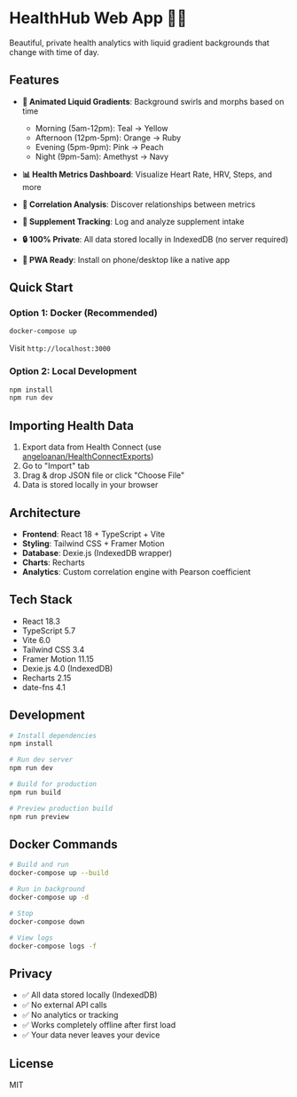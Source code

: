 # HealthHub Web App 🏥✨

Beautiful, private health analytics with liquid gradient backgrounds that change with time of day.

## Features

- **🎨 Animated Liquid Gradients**: Background swirls and morphs based on time
  - Morning (5am-12pm): Teal → Yellow
  - Afternoon (12pm-5pm): Orange → Ruby
  - Evening (5pm-9pm): Pink → Peach
  - Night (9pm-5am): Amethyst → Navy

- **📊 Health Metrics Dashboard**: Visualize Heart Rate, HRV, Steps, and more
- **🔗 Correlation Analysis**: Discover relationships between metrics
- **💊 Supplement Tracking**: Log and analyze supplement intake
- **🔒 100% Private**: All data stored locally in IndexedDB (no server required)
- **📱 PWA Ready**: Install on phone/desktop like a native app

## Quick Start

### Option 1: Docker (Recommended)

```bash
docker-compose up
```

Visit `http://localhost:3000`

### Option 2: Local Development

```bash
npm install
npm run dev
```

## Importing Health Data

1. Export data from Health Connect (use [angeloanan/HealthConnectExports](https://github.com/angeloanan/HealthConnectExports))
2. Go to "Import" tab
3. Drag & drop JSON file or click "Choose File"
4. Data is stored locally in your browser

## Architecture

- **Frontend**: React 18 + TypeScript + Vite
- **Styling**: Tailwind CSS + Framer Motion
- **Database**: Dexie.js (IndexedDB wrapper)
- **Charts**: Recharts
- **Analytics**: Custom correlation engine with Pearson coefficient

## Tech Stack

- React 18.3
- TypeScript 5.7
- Vite 6.0
- Tailwind CSS 3.4
- Framer Motion 11.15
- Dexie.js 4.0 (IndexedDB)
- Recharts 2.15
- date-fns 4.1

## Development

```bash
# Install dependencies
npm install

# Run dev server
npm run dev

# Build for production
npm run build

# Preview production build
npm run preview
```

## Docker Commands

```bash
# Build and run
docker-compose up --build

# Run in background
docker-compose up -d

# Stop
docker-compose down

# View logs
docker-compose logs -f
```

## Privacy

- ✅ All data stored locally (IndexedDB)
- ✅ No external API calls
- ✅ No analytics or tracking
- ✅ Works completely offline after first load
- ✅ Your data never leaves your device

## License

MIT
